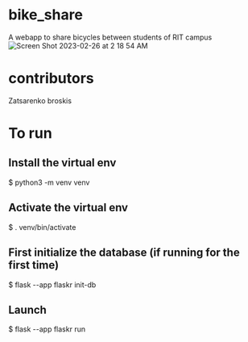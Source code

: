 # bike_share
A webapp to share bicycles between students of RIT campus
![Screen Shot 2023-02-26 at 2 18 54 AM](https://user-images.githubusercontent.com/59530817/221716620-d2d9418d-09d7-4ce7-87c7-7b59cd97bd14.png)
# contributors
Zatsarenko broskis


# To run
## Install the virtual env
$ python3 -m venv venv
## Activate the virtual env
$ . venv/bin/activate
## First initialize the database (if running for the first time)
$ flask --app flaskr init-db
## Launch
$ flask --app flaskr run

